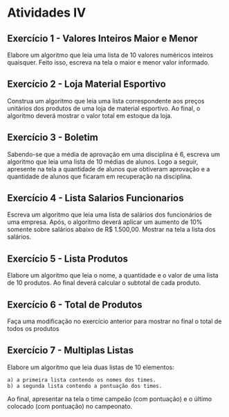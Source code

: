 # Atividades IV

## Exercício 1 - Valores Inteiros Maior e Menor
Elabore um algoritmo que leia uma lista de 10 valores numéricos inteiros quaisquer. Feito isso, escreva na tela o maior e menor valor informado.

## Exercício 2 - Loja Material Esportivo
Construa um algoritmo que leia uma lista correspondente aos preços unitários dos produtos de uma loja de material esportivo. Ao final, o algoritmo deverá mostrar o valor total em estoque da loja.

## Exercício 3 - Boletim
Sabendo-se que a média de aprovação em uma disciplina é 6, escreva um algoritmo que leia uma lista de 10 médias de alunos. Logo a seguir, apresente na tela a quantidade de alunos que obtiveram aprovação e a quantidade de alunos que ficaram em recuperação na disciplina.

## Exercício 4 - Lista Salarios Funcionarios
Escreva um algoritmo que leia uma lista de salários dos funcionários de uma empresa. Após, o algoritmo deverá aplicar um aumento de 10% somente sobre salários abaixo de R$ 1.500,00. Mostrar na tela a lista dos salários.

## Exercício 5 - Lista Produtos
Elabore um algoritmo que leia o nome, a quantidade e o valor de uma lista de 10 produtos. Ao final deverá calcular o subtotal de cada produto.

## Exercício 6 - Total de Produtos
Faça uma modificação no exercício anterior para mostrar no final o total de todos os produtos

## Exercício 7 - Multiplas Listas
Elabore um algoritmo que leia duas listas de 10 elementos:

    a) a primeira lista contendo os nomes dos times.
    b) a segunda lista contendo a pontuação dos times.

Ao final, apresentar na tela o time campeão (com pontuação) e o último colocado (com pontuação) no campeonato.